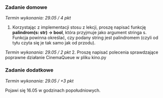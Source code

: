 ### Zadanie domowe

*Termin wykonania: 29.05 / 4 pkt*
1. Korzystając z implementacji stosu z lekcji, proszę napisać funkcję **palindrom(s: str) -> bool**, która przyjmuje jako argument stringa s. Funkcja powinna określać, czy podany string jest palindromem (czyli od tyłu czyta się je tak samo jak od przodu).

*Termin wykonania: 29.05 / 2 pkt*
2. Proszę napisać polecenia sprawdzające poprawne działanie CinemaQueue w pliku kino.py


### Zadanie dodatkowe
*Termin wykonania: 29.05 / +3 pkt*

Pojawi się 16.05 w godzinach popołudniowych.